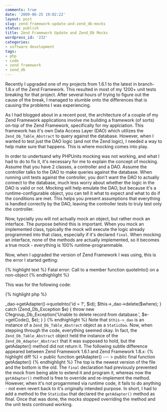 ```yaml
---
comments: true
date: '2009-06-25 19:02:22'
layout: post
slug: zend-framework-update-and-zend_db-mocks
status: publish
title: Zend Framework Update and Zend_Db Mocks
wordpress_id: '232'
categories:
- software development
tags:
- php
- code
- zend framework
- zend_db
---
```


Recently I upgraded one of my projects from 1.6.1 to the latest in branch-1.8.x of the Zend Framework. This resulted in most of my 1200+ unit tests breaking for that project. After several hours of trying to figure out the cause of the break, I managed to stumble onto the differences that is causing the problems I was experiencing.
<!--more-->
As I had blogged about in a recent post, the architecture of a couple of my Zend Framework applications involve me building a framework (of sorts) on-top of the Zend Framework, specifically for my applciation. This framework has it's own Data Access Layer (DAO) which utilizes the <code>Zend_Db_Table_Abstract</code> to query against the database. However, when I wanted to test just the DAO logic (and not the Zend logic), I needed a way to help make sure that happens. This is where mocking comes into play. 

In order to undertsand why PHPUnits mocking was not working, and what I had to do to fix it, it's necessary for me to explain the concept of mocking. Assume that you have 2 classes, a controller and a DAO. Assume the controller talks to the DAO to make queries against the database. When running unit tests against the controller, you don't want the DAO to actually connect to the database, much less worry about whether the logic in the DAO is valid or not. Mocking will help emulate the DAO, but because it's a runtime-configurable object, you can tell it what to expect and what to do if the conditions are met. This helps you present assumptions that everything is handled correctly by the DAO, leaving the controller tests to truly test only the controller. 

Now, typcially you will not actually mock an object, but rather mock an interface. The purpose behind this is important. When you mock an implemented class, typically the mock will execute the logic already programmed into that class, especially if it's declared <code>final</code>. When mocking an interface, none of the methods are actually implemented, so it becomes a true mock - everything is 100% runtime-programmable.

Now, when I upgraded the version of Zend Framework I was using, this is the error I started getting:

{% highlight text %}
Fatal error: Call to a member function quoteInto() on a non-object
{% endhighlight %}

This was for the following code:

{% highlight php %}
<?php
public final function deleteById($id)
{
    try {
        $where = $this->_dao->getAdapter()->quoteInto('id = ?', $id);
        $this->_dao->delete($where);
    } catch (Zend_Db_Exception $e) {
        throw new Cfegroup_Db_Exception('Unable to delete record from database.', $e->getCode(), $e);
    }
}
{% endhighlight %}

Note that <code>$this->_dao</code> is an instance of a <code>Zend_Db_Table_Abstract</code> object as a <code>StaticDao</code>. Now, when stepping through the code, everything seemed okay. In fact, the <code>Zend_Db_Table_Abstract</code> object held the instance of the <code>Zend_Db_Adapter_Abstract</code> that it was supposed to hold, but the getAdapter() method did not return it. 

The following subtle difference appeared between Zend Framework 1.6.1 and Zend Framework 1.8.x:

{% highlight diff %}
<     public function getAdapter()
---
>     public final function getAdapter()
{% endhighlight %}

The top is the newest version of the file and the bottom is the old. The <code>final</code> declaration had previously prevented the mock from being able to extend it and program it, whereas now the <code>getAdapter()</code> method is free to override and re-implement the method. However, when it's not progarmmed via runtime code, it fails to do anything - not even revert back to it's originally intended purpose. 

In short, I had to add a method to the <code>StaticDao</code> that declared the <code>getAdapter()</code> method as final. Once that was done, the mocks stopped overriding the method and the unit tests continued working. 

